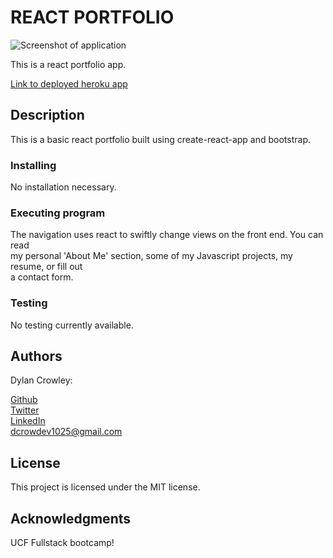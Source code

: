 # REACT PORTFOLIO

![Screenshot of application](./images/screenshot.PNG)

This is a react portfolio app.

[Link to deployed heroku app](https://dcrowdev.github.io/challenge20-React-Portfolio/)

## Description

This is a basic react portfolio built using create-react-app and bootstrap.

### Installing

No installation necessary.

### Executing program

The navigation uses react to swiftly change views on the front end. You can read  
my personal 'About Me' section, some of my Javascript projects, my resume, or fill out  
a contact form.

### Testing

No testing currently available.

## Authors

Dylan Crowley:

[Github](https://github.com/dcrowdev)  
[Twitter](https://twitter.com/dcrowdev)  
[LinkedIn](https://www.linkedin.com/in/dylan-crowley-3974b8252/)  
dcrowdev1025@gmail.com

## License

This project is licensed under the MIT license.

## Acknowledgments

UCF Fullstack bootcamp!
